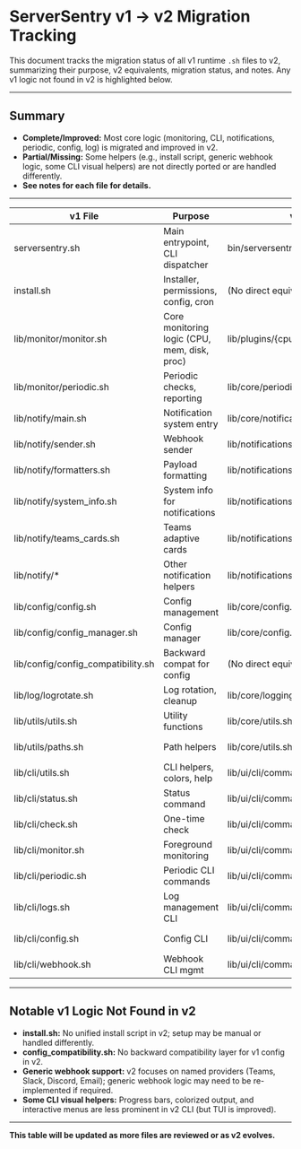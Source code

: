 # ServerSentry v1 → v2 Migration Tracking

This document tracks the migration status of all v1 runtime `.sh` files to v2, summarizing their purpose, v2 equivalents, migration status, and notes. Any v1 logic not found in v2 is highlighted below.

---

## Summary

- **Complete/Improved:** Most core logic (monitoring, CLI, notifications, periodic, config, log) is migrated and improved in v2.
- **Partial/Missing:** Some helpers (e.g., install script, generic webhook logic, some CLI visual helpers) are not directly ported or are handled differently.
- **See notes for each file for details.**

---

| v1 File                            | Purpose                                      | v2 Equivalent                               | Migration Status  | Notes                               |
| ---------------------------------- | -------------------------------------------- | ------------------------------------------- | ----------------- | ----------------------------------- |
| serversentry.sh                    | Main entrypoint, CLI dispatcher              | bin/serversentry, lib/ui/cli/commands.sh    | Complete/Improved | v2 is modular, extensible           |
| install.sh                         | Installer, permissions, config, cron         | (No direct equivalent)                      | Missing           | v2 lacks a unified install script   |
| lib/monitor/monitor.sh             | Core monitoring logic (CPU, mem, disk, proc) | lib/plugins/{cpu,memory,disk,process}/\*.sh | Complete/Improved | v2 uses plugin architecture         |
| lib/monitor/periodic.sh            | Periodic checks, reporting                   | lib/core/periodic.sh                        | Complete/Improved | v2 has YAML config, state mgmt      |
| lib/notify/main.sh                 | Notification system entry                    | lib/core/notification.sh                    | Complete/Improved | v2 uses provider interface          |
| lib/notify/sender.sh               | Webhook sender                               | lib/notifications/\*/                       | Complete/Improved | v2 has provider modules             |
| lib/notify/formatters.sh           | Payload formatting                           | lib/notifications/\*/                       | Complete/Improved | v2 providers format payloads        |
| lib/notify/system_info.sh          | System info for notifications                | lib/notifications/\*/                       | Complete/Improved | v2 providers gather system info     |
| lib/notify/teams_cards.sh          | Teams adaptive cards                         | lib/notifications/teams/teams.sh            | Complete/Improved | v2 supports adaptive cards          |
| lib/notify/\*                      | Other notification helpers                   | lib/notifications/\*/                       | Complete/Improved | v2 modularizes providers            |
| lib/config/config.sh               | Config management                            | lib/core/config.sh                          | Complete/Improved | v2 uses YAML, more robust           |
| lib/config/config_manager.sh       | Config manager                               | lib/core/config.sh                          | Complete/Improved | v2 uses YAML, more robust           |
| lib/config/config_compatibility.sh | Backward compat for config                   | (No direct equivalent)                      | Missing           | v2 does not provide v1 compat layer |
| lib/log/logrotate.sh               | Log rotation, cleanup                        | lib/core/logging.sh                         | Complete/Improved | v2 logging is more robust           |
| lib/utils/utils.sh                 | Utility functions                            | lib/core/utils.sh                           | Complete/Improved | v2 utilities are more robust        |
| lib/utils/paths.sh                 | Path helpers                                 | lib/core/utils.sh                           | Complete/Improved | v2 uses BASE_DIR, helpers           |
| lib/cli/utils.sh                   | CLI helpers, colors, help                    | lib/ui/cli/commands.sh, lib/core/utils.sh   | Mostly Complete   | Some visual helpers not ported      |
| lib/cli/status.sh                  | Status command                               | lib/ui/cli/commands.sh (cmd_status)         | Complete/Improved | v2 status is plugin-based           |
| lib/cli/check.sh                   | One-time check                               | lib/ui/cli/commands.sh (cmd_check)          | Complete/Improved | v2 uses plugins for checks          |
| lib/cli/monitor.sh                 | Foreground monitoring                        | lib/ui/cli/commands.sh (cmd_start)          | Complete/Improved | v2 uses background/foreground       |
| lib/cli/periodic.sh                | Periodic CLI commands                        | lib/ui/cli/commands.sh (cmd_periodic)       | Complete/Improved | v2 periodic is in core/periodic.sh  |
| lib/cli/logs.sh                    | Log management CLI                           | lib/ui/cli/commands.sh (cmd_logs)           | Complete/Improved | v2 logging is more robust           |
| lib/cli/config.sh                  | Config CLI                                   | lib/ui/cli/commands.sh (cmd_configure)      | Complete/Improved | v2 config is YAML-based             |
| lib/cli/webhook.sh                 | Webhook CLI mgmt                             | lib/ui/cli/commands.sh (cmd_webhook)        | Complete/Improved | v2 uses provider/channel config     |

---

## Notable v1 Logic Not Found in v2

- **install.sh:** No unified install script in v2; setup may be manual or handled differently.
- **config_compatibility.sh:** No backward compatibility layer for v1 config in v2.
- **Generic webhook support:** v2 focuses on named providers (Teams, Slack, Discord, Email); generic webhook logic may need to be re-implemented if required.
- **Some CLI visual helpers:** Progress bars, colorized output, and interactive menus are less prominent in v2 CLI (but TUI is improved).

---

**This table will be updated as more files are reviewed or as v2 evolves.**
